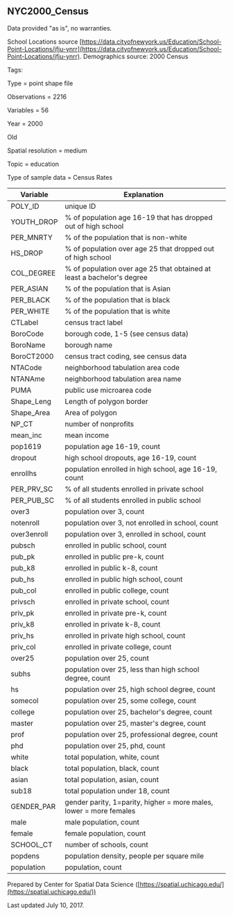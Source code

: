 NYC2000\_Census
---------------

Data provided "as is", no warranties.

 School Locations source
[https://data.cityofnewyork.us/Education/School-Point-Locations/jfju-ynrr](https://data.cityofnewyork.us/Education/School-Point-Locations/jfju-ynrr).
 Demographics source: 2000 Census

Tags:

 Type = point shape file

 Observations = 2216

 Variables = 56

 Year = 2000

 Old

 Spatial resolution = medium

 Topic = education

 Type of sample data = Census
 Rates

|Variable|Explanation|
|---|--|
|POLY\_ID|unique ID
|YOUTH\_DROP|% of population age 16-19 that has dropped out of high school
|PER\_MNRTY|% of the population that is non-white
|HS\_DROP|% of population over age 25 that dropped out of high school
|COL\_DEGREE|% of population over age 25 that obtained at least a bachelor's degree
|PER\_ASIAN|% of the population that is Asian
|PER\_BLACK|% of the population that is black
|PER\_WHITE|% of the population that is white
|CTLabel|census tract label
|BoroCode|borough code, 1-5 (see census data)
|BoroName|borough name
|BoroCT2000|census tract coding, see census data
|NTACode|neighborhood tabulation area code
|NTANAme|neighborhood tabulation area name
|PUMA|public use microarea code
|Shape\_Leng|Length of polygon border
|Shape\_Area|Area of polygon
|NP\_CT|number of nonprofits
|mean\_inc|mean income
|pop1619|population age 16-19, count
|dropout|high school dropouts, age 16-19, count
|enrollhs|population enrolled in high school, age 16-19, count
|PER\_PRV\_SC|% of all students enrolled in private school
|PER\_PUB\_SC|% of all students enrolled in public school
|over3|population over 3, count
|notenroll|population over 3, not enrolled in school, count
|over3enroll|population over 3, enrolled in school, count
|pubsch|enrolled in public school, count
|pub\_pk|enrolled in public pre-k, count
|pub\_k8|enrolled in public k-8, count
|pub\_hs|enrolled in public high school, count
|pub\_col|enrolled in public college, count
|privsch|enrolled in private school, count
|priv\_pk|enrolled in private pre-k, count
|priv\_k8|enrolled in private k-8, count
|priv\_hs|enrolled in private high school, count
|priv\_col|enrolled in private college, count
|over25|population over 25, count
|subhs|population over 25, less than high school degree, count
|hs|population over 25, high school degree, count
|somecol|population over 25, some college, count
|college|population over 25, bachelor's degree, count
|master|population over 25, master's degree, count
|prof|population over 25, professional degree, count
|phd|population over 25, phd, count
|white|total population, white, count
|black|total population, black, count
|asian|total population, asian, count
|sub18|total population under 18, count
|GENDER\_PAR|gender parity, 1=parity, higher = more males, lower = more females
|male|male population, count
|female|female population, count
|SCHOOL\_CT|number of schools, count
|popdens|population density, people per square mile
|population|population, count|



Prepared by Center for Spatial Data Science
([https://spatial.uchicago.edu/](https://spatial.uchicago.edu/))

 Last updated July 10, 2017.
